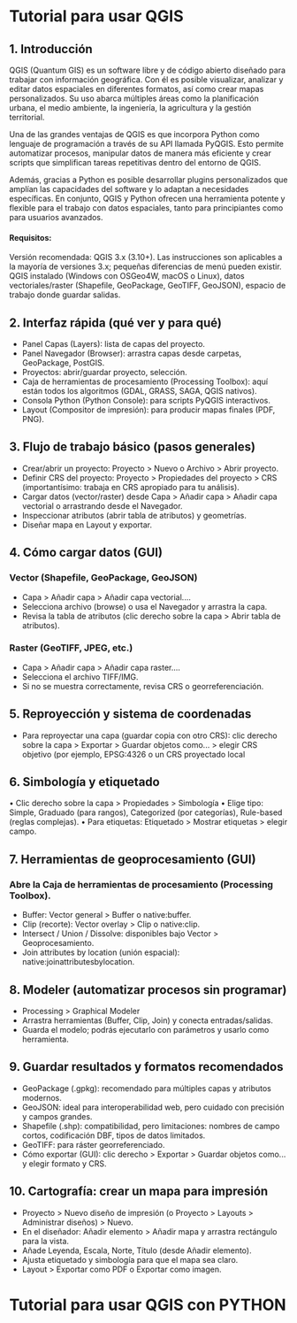# Tutorial para usar QGIS

## 1. Introducción 

QGIS (Quantum GIS) es un software libre y de código abierto diseñado para trabajar con información geográfica. Con él es posible visualizar, analizar y editar datos espaciales en diferentes formatos, así como crear mapas personalizados. Su uso abarca múltiples áreas como la planificación urbana, el medio ambiente, la ingeniería, la agricultura y la gestión territorial.

Una de las grandes ventajas de QGIS es que incorpora Python como lenguaje de programación a través de su API llamada PyQGIS. Esto permite automatizar procesos, manipular datos de manera más eficiente y crear scripts que simplifican tareas repetitivas dentro del entorno de QGIS.

Además, gracias a Python es posible desarrollar plugins personalizados que amplían las capacidades del software y lo adaptan a necesidades específicas. En conjunto, QGIS y Python ofrecen una herramienta potente y flexible para el trabajo con datos espaciales, tanto para principiantes como para usuarios avanzados.

#### Requisitos:
Versión recomendada: QGIS 3.x (3.10+). Las instrucciones son aplicables a la mayoría de versiones 3.x; pequeñas diferencias de menú pueden existir.
QGIS instalado (Windows con OSGeo4W, macOS o Linux), datos vectoriales/raster (Shapefile, GeoPackage, GeoTIFF, GeoJSON), espacio de trabajo donde guardar salidas.

## 2. Interfaz rápida (qué ver y para qué)

*	Panel Capas (Layers): lista de capas del proyecto.
* Panel Navegador (Browser): arrastra capas desde carpetas, GeoPackage, PostGIS.
* Proyectos: abrir/guardar proyecto, selección.
* Caja de herramientas de procesamiento (Processing Toolbox): aquí están todos los algoritmos (GDAL, GRASS, SAGA, QGIS nativos).
* Consola Python (Python Console): para scripts PyQGIS interactivos.
* Layout (Compositor de impresión): para producir mapas finales (PDF, PNG).

## 3. Flujo de trabajo básico (pasos generales)
* Crear/abrir un proyecto: Proyecto > Nuevo o Archivo > Abrir proyecto.
* Definir CRS del proyecto: Proyecto > Propiedades del proyecto > CRS (importantísimo: trabaja en CRS apropiado para tu análisis).
* Cargar datos (vector/raster) desde Capa > Añadir capa > Añadir capa vectorial o arrastrando desde el Navegador.
* Inspeccionar atributos (abrir tabla de atributos) y geometrías.
* Diseñar mapa en Layout y exportar.

## 4. Cómo cargar datos (GUI)
### Vector (Shapefile, GeoPackage, GeoJSON)
* Capa > Añadir capa > Añadir capa vectorial....
* Selecciona archivo (browse) o usa el Navegador y arrastra la capa.
* Revisa la tabla de atributos (clic derecho sobre la capa > Abrir tabla de atributos).
### Raster (GeoTIFF, JPEG, etc.)
* Capa > Añadir capa > Añadir capa raster....
* Selecciona el archivo TIFF/IMG.
* Si no se muestra correctamente, revisa CRS o georreferenciación.

## 5. Reproyección y sistema de coordenadas 
* Para reproyectar una capa (guardar copia con otro CRS): clic derecho sobre la capa > Exportar > Guardar objetos como... > elegir CRS objetivo (por ejemplo, EPSG:4326 o un CRS proyectado local

## 6. Simbología y etiquetado
•	Clic derecho sobre la capa > Propiedades > Simbología
•	Elige tipo: Simple, Graduado (para rangos), Categorized (por categorías), Rule-based (reglas complejas).
•	Para etiquetas: Etiquetado > Mostrar etiquetas > elegir campo.

## 7. Herramientas de geoprocesamiento (GUI)
### Abre la Caja de herramientas de procesamiento (Processing Toolbox).

*	Buffer: Vector general > Buffer o native:buffer.
*	Clip (recorte): Vector overlay > Clip o native:clip.
*	Intersect / Union / Dissolve: disponibles bajo Vector > Geoprocesamiento.
*	Join attributes by location (unión espacial): native:joinattributesbylocation.

## 8. Modeler (automatizar procesos sin programar)
*	Processing > Graphical Modeler
*	Arrastra herramientas (Buffer, Clip, Join) y conecta entradas/salidas.
*	Guarda el modelo; podrás ejecutarlo con parámetros y usarlo como herramienta.

## 9. Guardar resultados y formatos recomendados
*	GeoPackage (.gpkg): recomendado para múltiples capas y atributos modernos.
*	GeoJSON: ideal para interoperabilidad web, pero cuidado con precisión y campos grandes.
*	Shapefile (.shp): compatibilidad, pero limitaciones: nombres de campo cortos, codificación DBF, tipos de datos limitados.
*	GeoTIFF: para ráster georreferenciado.
*	Cómo exportar (GUI): clic derecho > Exportar > Guardar objetos como... y elegir formato y CRS.

## 10. Cartografía: crear un mapa para impresión
*	Proyecto > Nuevo diseño de impresión (o Proyecto > Layouts > Administrar diseños) > Nuevo.
*	En el diseñador: Añadir elemento > Añadir mapa y arrastra rectángulo para la vista.
*	Añade Leyenda, Escala, Norte, Título (desde Añadir elemento).
*	Ajusta etiquetado y simbología para que el mapa sea claro.
*	Layout > Exportar como PDF o Exportar como imagen.

# Tutorial para usar QGIS con PYTHON

